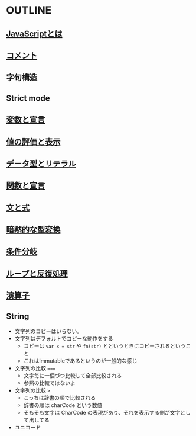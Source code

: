 # OUTLINE

## [JavaScriptとは](basic/introduction/README.md)
## [コメント](basic/comments/README.md)
## 字句構造
## Strict mode
## [変数と宣言](basic/variables/README.md)
## [値の評価と表示](basic/read-eval-print/README.md)
## [データ型とリテラル](basic/data-type/README.md)
## [関数と宣言](basic/function-method/README.md)
## [文と式](basic/statement-expression/README.md)
## [暗黙的な型変換](basic/implicit-coercion/README.md)
## [条件分岐](basic/condition/README.md)
## [ループと反復処理](basic/loop/README.md)
## [演算子](basic/operator/README.md)
## String
- 文字列のコピーはいらない。
- 文字列はデフォルトでコピーな動作をする
	- コピーは `var x = str` や `fn(str)` とというときにコピーされるということ
	- これはImmutableであるというのが一般的な感じ
- 文字列の比較 `===`
	- 文字毎に一個づつ比較して全部比較される
	- 参照の比較ではないよ
- 文字列の比較 `>`
	- こっちは辞書の順で比較される
	- 辞書の順は charCode という数値
	- そもそも文字は CharCode の表現があり、それを表示する側が文字として出してる
- ユニコード